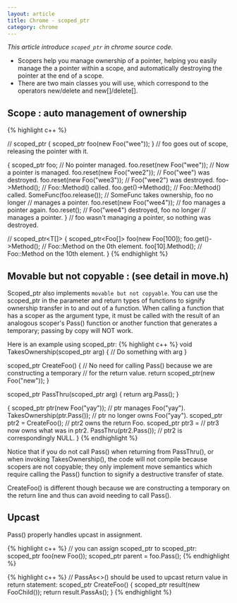 ```yaml
---
layout: article
title: Chrome - scoped_ptr
category: chrome
---
```

*This article introduce `scoped_ptr` in chrome source code.*


* Scopers help you manage ownership of a pointer, helping you easily manage the a pointer within a scope, and automatically destroying the pointer at the end of a scope.
* There are two main classes you will use, which correspond to the operators new/delete and new[]/delete[].

## Scope : auto management of ownership
{% highlight c++ %}

// scoped_ptr<T>
{
     scoped_ptr<Foo> foo(new Foo("wee"));
}  // foo goes out of scope, releasing the pointer with it.

{
    scoped_ptr<Foo> foo;          // No pointer managed.
    foo.reset(new Foo("wee"));    // Now a pointer is managed.
    foo.reset(new Foo("wee2"));   // Foo("wee") was destroyed.
    foo.reset(new Foo("wee3"));   // Foo("wee2") was destroyed.
    foo->Method();                // Foo::Method() called.
    foo.get()->Method();          // Foo::Method() called.
    SomeFunc(foo.release());      // SomeFunc takes ownership, foo no longer
                               // manages a pointer.
    foo.reset(new Foo("wee4"));   // foo manages a pointer again.
    foo.reset();                  // Foo("wee4") destroyed, foo no longer
                               // manages a pointer.
}  // foo wasn't managing a pointer, so nothing was destroyed.

// scoped_ptr<T[]>
{
    scoped_ptr<Foo[]> foo(new Foo[100]);
    foo.get()->Method();  // Foo::Method on the 0th element.
    foo[10].Method();     // Foo::Method on the 10th element.
}
{% endhighlight %}


## Movable but not copyable : (see detail in move.h)
Scoped_ptr also implements `movable but not copyable`. You can use the scoped_ptr in the parameter and return types of functions to signify ownership transfer in to and out of a function. When calling a function that has a scoper as the argument type, it must be called with the result of an analogous
 scoper's Pass() function or another function that generates a temporary; passing by copy will NOT work.

Here is an example using scoped_ptr:
{% highlight c++ %}
void TakesOwnership(scoped_ptr<Foo> arg)
{
    // Do something with arg
}

scoped_ptr<Foo> CreateFoo()
{
    // No need for calling Pass() because we are constructing a temporary
    // for the return value.
    return scoped_ptr<Foo>(new Foo("new"));
}

scoped_ptr<Foo> PassThru(scoped_ptr<Foo> arg)
{
    return arg.Pass();
}

{
    scoped_ptr<Foo> ptr(new Foo("yay"));  // ptr manages Foo("yay").
    TakesOwnership(ptr.Pass());           // ptr no longer owns Foo("yay").
    scoped_ptr<Foo> ptr2 = CreateFoo();   // ptr2 owns the return Foo.
    scoped_ptr<Foo> ptr3 =                // ptr3 now owns what was in ptr2.
        PassThru(ptr2.Pass());            // ptr2 is correspondingly NULL.
}
{% endhighlight %}


Notice that if you do not call Pass() when returning from PassThru(), or when invoking TakesOwnership(), the code will not compile because scopers are not copyable; they only implement move semantics which require calling the Pass() function to signify a destructive transfer of state.

CreateFoo() is different though because we are constructing a temporary on the return line and thus can avoid needing to call Pass().

## Upcast
Pass() properly handles upcast in assignment.

{% highlight c++ %}
// you can assign scoped_ptr<Child> to scoped_ptr<Parent>:
scoped_ptr<Foo> foo(new Foo());
scoped_ptr<FooParent> parent = foo.Pass();
{% endhighlight %}

{% highlight c++ %}
// PassAs<>() should be used to upcast return value in return statement:
scoped_ptr<Foo> CreateFoo()
{
    scoped_ptr<FooChild> result(new FooChild());
    return result.PassAs<Foo>();
}
{% endhighlight %}













